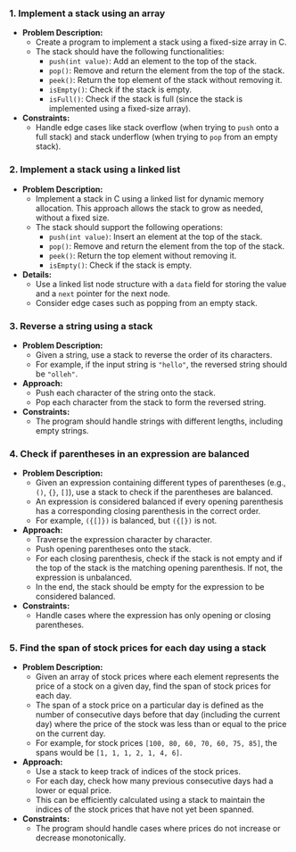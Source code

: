 
### 1. **Implement a stack using an array**
   - **Problem Description:** 
     - Create a program to implement a stack using a fixed-size array in C. 
     - The stack should have the following functionalities:
       - `push(int value)`: Add an element to the top of the stack.
       - `pop()`: Remove and return the element from the top of the stack.
       - `peek()`: Return the top element of the stack without removing it.
       - `isEmpty()`: Check if the stack is empty.
       - `isFull()`: Check if the stack is full (since the stack is implemented using a fixed-size array).
   - **Constraints:** 
     - Handle edge cases like stack overflow (when trying to `push` onto a full stack) and stack underflow (when trying to `pop` from an empty stack).

### 2. **Implement a stack using a linked list**
   - **Problem Description:** 
     - Implement a stack in C using a linked list for dynamic memory allocation. This approach allows the stack to grow as needed, without a fixed size.
     - The stack should support the following operations:
       - `push(int value)`: Insert an element at the top of the stack.
       - `pop()`: Remove and return the element from the top of the stack.
       - `peek()`: Return the top element without removing it.
       - `isEmpty()`: Check if the stack is empty.
   - **Details:** 
     - Use a linked list node structure with a `data` field for storing the value and a `next` pointer for the next node.
     - Consider edge cases such as popping from an empty stack.

### 3. **Reverse a string using a stack**
   - **Problem Description:** 
     - Given a string, use a stack to reverse the order of its characters.
     - For example, if the input string is `"hello"`, the reversed string should be `"olleh"`.
   - **Approach:** 
     - Push each character of the string onto the stack.
     - Pop each character from the stack to form the reversed string.
   - **Constraints:** 
     - The program should handle strings with different lengths, including empty strings.

### 4. **Check if parentheses in an expression are balanced**
   - **Problem Description:** 
     - Given an expression containing different types of parentheses (e.g., `()`, `{}`, `[]`), use a stack to check if the parentheses are balanced.
     - An expression is considered balanced if every opening parenthesis has a corresponding closing parenthesis in the correct order.
     - For example, `({[]})` is balanced, but `({[})` is not.
   - **Approach:** 
     - Traverse the expression character by character.
     - Push opening parentheses onto the stack.
     - For each closing parenthesis, check if the stack is not empty and if the top of the stack is the matching opening parenthesis. If not, the expression is unbalanced.
     - In the end, the stack should be empty for the expression to be considered balanced.
   - **Constraints:** 
     - Handle cases where the expression has only opening or closing parentheses.

### 5. **Find the span of stock prices for each day using a stack**
   - **Problem Description:** 
     - Given an array of stock prices where each element represents the price of a stock on a given day, find the span of stock prices for each day.
     - The span of a stock price on a particular day is defined as the number of consecutive days before that day (including the current day) where the price of the stock was less than or equal to the price on the current day.
     - For example, for stock prices `[100, 80, 60, 70, 60, 75, 85]`, the spans would be `[1, 1, 1, 2, 1, 4, 6]`.
   - **Approach:** 
     - Use a stack to keep track of indices of the stock prices.
     - For each day, check how many previous consecutive days had a lower or equal price.
     - This can be efficiently calculated using a stack to maintain the indices of the stock prices that have not yet been spanned.
   - **Constraints:** 
     - The program should handle cases where prices do not increase or decrease monotonically.

